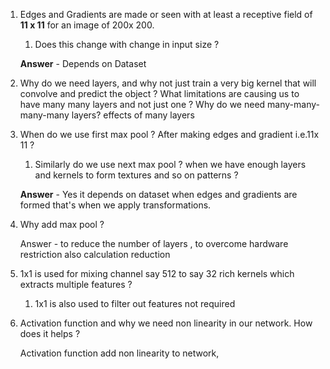 1. Edges and Gradients are made or seen with at least a receptive field of **11 x 11** for an image of 200x 200.

   1. Does this change with change in input size ?

   **Answer** - Depends on Dataset

2. Why do we need layers, and why not just train a very big kernel that will convolve and predict the          object ? What limitations are causing us to have many many layers and  not just one ? Why do we need many-many-many-many layers? effects of many layers

3. When do we use first max pool ? After making edges and gradient i.e.11x 11 ? 

   1. Similarly do we use next max pool ? when we have enough layers and kernels to form textures and so on patterns ?

   **Answer** - Yes it depends on dataset when edges and gradients are formed that's when we apply transformations.

4. Why add max pool ? 

   Answer - to reduce the number of layers , to overcome hardware restriction also calculation reduction

5. 1x1 is used for mixing channel say 512 to say 32 rich kernels which extracts multiple features ?

   1. 1x1 is also used to filter out features not required 

6. Activation function and why we need non linearity in our network. How does it helps ?

   Activation function add non linearity to network, 